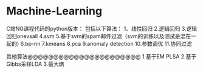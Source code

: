 # Machine-Learning
C站NG课程代码的python版本：
包括以下算法：
   1、线性回归
   2.逻辑回归
   3.逻辑回归onevsall
   4.svm
   5.基于svm的spam邮件过滤（svm的训练以及测试是混在一起的)
   6.bp-nn
   7.kmeans
   8.pca
   9.anomaly detection
   10.参数调优
   11.协同过滤
 
 其他算法@@@@@@@@@@@@@@@@@@@@@@
   1.基于EM PLSA
   2.基于Gibbs采样LDA
   3.最大熵
